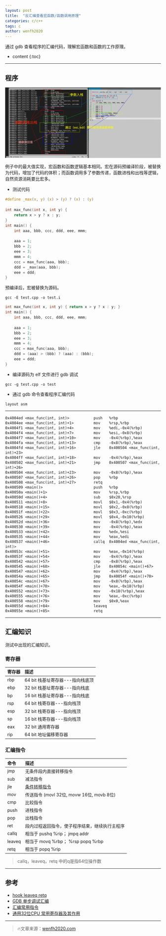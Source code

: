 ```yaml
---
layout: post
title:  "反汇编查看宏函数/函数调用原理"
categories: c/c++
tags: c
author: wenfh2020
---
```


通过 gdb 查看程序的汇编代码，理解宏函数和函数的工作原理。



* content
{:toc}

---

## 程序

![源码反汇编](/images/2020-02-20-15-05-17.png)

例子中的最大值实现，宏函数和函数逻辑基本相同。宏在源码预编译阶段，被替换为代码，增加了代码的体积；而函数调用多了参数传递，函数进栈和出栈等逻辑，自然资源消耗要比宏多。

* 测试代码

```c
#define _max(x, y) (x) > (y) ? (x) : (y)

int max_func(int x, int y) {
    return x > y ? x : y;
}
int main() {
    int aaa, bbb, ccc, ddd, eee, mmm;

    aaa = 1;
    bbb = 2;
    eee = 3;
    mmm = 4;
    ccc = max_func(aaa, bbb);
    ddd = _max(aaa, bbb);
    eee = ddd;
}
```

预编译后，宏被替换为源码。

```shell
gcc -E test.cpp -o test.i
```

```c
int max_func(int x, int y) { return x > y ? x : y; }
int main() {
    int aaa, bbb, ccc, ddd, eee, mmm;

    aaa = 1;
    bbb = 2;
    eee = 3;
    mmm = 4;
    ccc = max_func(aaa, bbb);
    ddd = (aaa) > (bbb) ? (aaa) : (bbb);
    eee = ddd;
}

```

* 编译源码为 elf 文件进行 gdb 调试

```shell
gcc -g test.cpp -o test
```

* 通过 gdb 命令查看程序汇编代码

```shell
layout asm
```
---

```shell
0x4004ed <max_func(int, int)>           push   %rbp
0x4004ee <max_func(int, int)+1>         mov    %rsp,%rbp
0x4004f1 <max_func(int, int)+4>         mov    %edi,-0x4(%rbp)
0x4004f4 <max_func(int, int)+7>         mov    %esi,-0x8(%rbp)
0x4004f7 <max_func(int, int)+10>        mov    -0x4(%rbp),%eax
0x4004fa <max_func(int, int)+13>        cmp    -0x8(%rbp),%eax
0x4004fd <max_func(int, int)+16>        jle    0x400504 <max_func(int, int)+23>
0x4004ff <max_func(int, int)+18>        mov    -0x4(%rbp),%eax
0x400502 <max_func(int, int)+21>        jmp    0x400507 <max_func(int, int)+26>
0x400504 <max_func(int, int)+23>        mov    -0x8(%rbp),%eax
0x400507 <max_func(int, int)+26>        pop    %rbp
0x400508 <max_func(int, int)+27>        retq
0x400509 <main()>                       push   %rbp
0x40050a <main()+1>                     mov    %rsp,%rbp
0x40050d <main()+4>                     sub    $0x20,%rsp
0x400511 <main()+8>                     movl   $0x1,-0x4(%rbp)
0x400518 <main()+15>                    movl   $0x2,-0x8(%rbp)
0x40051f <main()+22>                    movl   $0x3,-0xc(%rbp)
0x400526 <main()+29>                    movl   $0x4,-0x10(%rbp)
0x40052d <main()+36>                    mov    -0x8(%rbp),%edx
0x400530 <main()+39>                    mov    -0x4(%rbp),%eax
0x400533 <main()+42>                    mov    %edx,%esi
0x400535 <main()+44>                    mov    %eax,%edi
0x400537 <main()+46>                    callq  0x4004ed <max_func(int, int)>
0x40053c <main()+51>                    mov    %eax,-0x14(%rbp)
0x40053f <main()+54>                    mov    -0x4(%rbp),%eax
0x400542 <main()+57>                    cmp    -0x8(%rbp),%eax
0x400545 <main()+60>                    jle    0x40054c <main()+67>
0x400547 <main()+62>                    mov    -0x4(%rbp),%eax
0x40054a <main()+65>                    jmp    0x40054f <main()+70>
0x40054c <main()+67>                    mov    -0x8(%rbp),%eax
0x40054f <main()+70>                    mov    %eax,-0x18(%rbp)
0x400552 <main()+73>                    mov    -0x18(%rbp),%eax
0x400555 <main()+76>                    mov    %eax,-0xc(%rbp)
0x400558 <main()+79>                    mov    $0x0,%eax
0x40055d <main()+84>                    leaveq
0x40055e <main()+85>                    retq
```

---

## 汇编知识

测试中出现的汇编知识。

### 寄存器

| 寄存器 | 描述                             |
| :----- | :------------------------------- |
| rbp    | 64 bit 栈基址寄存器---指向栈底顶 |
| ebp    | 32 bit 栈基址寄存器---指向栈底   |
| bp     | 16 bit 栈基址寄存器---指向栈底   |
| rsp    | 64 bit 栈寄存器---指向栈顶       |
| esp    | 32 bit 栈寄存器---指向栈顶       |
| sp     | 16 bit 栈寄存器---指向栈顶       |
| eax    | 32 bit 通用寄存器                |
| rip    | 64 bit 地址偏移寄存器            |

### 汇编指令

| 命令   | 描述                                                             |
| :----- | :--------------------------------------------------------------- |
| jmp    | 无条件段内直接转移指令                                           |
| sub    | 减法指令                                                         |
| jle    | [条件转移指令](https://zhidao.baidu.com/question/284101534.html) |
| mov    | 传送指令  (movl 32位, movw 16位, movb 8位)                       |
| cmp    | 比较指令                                                         |
| push   | 进栈指令                                                         |
| pop    | 出栈指令                                                         |
| ret    | 段内过程返回指令，使子程序结束，继续执行主程序                   |
| callq  | 相当于 pushq %rip；   jmpq addr                                  |
| leaveq | 相当于 movq %rbp；    %rsp popq %rbp                             |
| retq   | 相当于 popq %rip                                                 |

> callq，leaveq，retq 中的q是指64位操作数

---

## 参考

* [hook leaveq retq](https://blog.csdn.net/linuxheik/article/details/49277041?t=1488286725179)
* [GDB 单步调试汇编](https://github.com/zhangyachen/zhangyachen.github.io/issues/134)
* [汇编常用指令](https://blog.csdn.net/qq_36982160/article/details/82950848)
* [通用32位CPU 常用寄存器及其作用](https://www.cnblogs.com/daryl-blog/p/11369588.html)

---

> 🔥文章来源：[wenfh2020.com](https://wenfh2020.com/)
